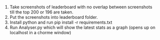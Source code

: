 1. Take screenshots of leaderboard with no overlap between screenshots till the top 200 or 196 are taken.
2. Put the screenshots into leaderboard folder.
3. Install python and run pip install -r requirements.txt
4. Run Analyser.py which will show the latest stats as a graph (opens up on localhost in a chorme window)